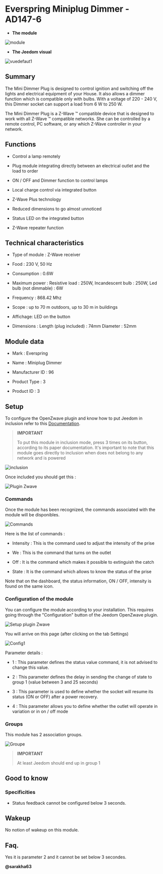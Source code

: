 Everspring Miniplug Dimmer - AD147-6 
====================================



-   **The module**



![module](images/everspring.AD147-6/module.jpg)



-   **The Jeedom visual**



![vuedefaut1](images/everspring.AD147-6/vuedefaut1.jpg)



Summary 
------



The Mini Dimmer Plug is designed to control ignition and
switching off the lights and electrical equipment of your
House. It also allows a dimmer function which is compatible
only with bulbs. With a voltage of 220 - 240 V, this
Dimmer socket can support a load from 6 W to 250 W.

The Mini Dimmer Plug is a Z-Wave ™ compatible device that is
designed to work with all Z-Wave ™ compatible networks. She
can be controlled by a remote control, PC software, or any
which Z-Wave controller in your network.



Functions 
---------



-   Control a lamp remotely

-   Plug module integrating directly between an electrical outlet and
    the load to order

-   ON / OFF and Dimmer function to control lamps

-   Local charge control via integrated button

-   Z-Wave Plus technology

-   Reduced dimensions to go almost unnoticed

-   Status LED on the integrated button

-   Z-Wave repeater function



Technical characteristics 
---------------------------



-   Type of module : Z-Wave receiver

-   Food : 230 V, 50 Hz

-   Consumption : 0.6W

-   Maximum power : Resistive load : 250W, Incandescent bulb
    : 250W, Led bulb (not dimmable) : 6W

-   Frequency : 868.42 Mhz

-   Scope : up to 70 m outdoors, up to 30 m in buildings

-   Affichage: LED on the button

-   Dimensions : Length (plug included) : 74mm Diameter : 52mm



Module data 
-----------------



-   Mark : Everspring

-   Name : Miniplug Dimmer

-   Manufacturer ID : 96

-   Product Type : 3

-   Product ID : 3



Setup 
-------------



To configure the OpenZwave plugin and know how to put Jeedom in
inclusion refer to this
[Documentation](https://doc.jeedom.com/en_US/plugins/automation%20protocol/openzwave/).



> **IMPORTANT**
>
> To put this module in inclusion mode, press 3 times on its
> button, according to its paper documentation. It's important to
> note that this module goes directly to inclusion when
> does not belong to any network and is powered



![inclusion](images/everspring.AD147-6/inclusion.jpg)



Once included you should get this :



![Plugin Zwave](images/everspring.AD147-6/information.jpg)



### Commands 



Once the module has been recognized, the commands associated with the module will be
disponibles.



![Commands](images/everspring.AD147-6/commandes.jpg)



Here is the list of commands :



-   Intensity : This is the command used to adjust the intensity of the
    prise

-   We : This is the command that turns on the outlet

-   Off : It is the command which makes it possible to extinguish the catch

-   State : It is the command which allows to know the status of the
    prise



Note that on the dashboard, the status information, ON / OFF, intensity is
found on the same icon.



### Configuration of the module 



You can configure the module according to your
installation. This requires going through the "Configuration" button of the
Jeedom OpenZwave plugin.



![Setup plugin Zwave](images/plugin/bouton_configuration.jpg)



You will arrive on this page (after clicking on the tab
Settings)



![Config1](images/everspring.AD147-6/config1.jpg)



Parameter details :



-   1 : This parameter defines the status value command, it is not
    advised to change this value.

-   2 : This parameter defines the delay in sending the change of state to
    group 1 (value between 3 and 25 seconds)

-   3 : This parameter is used to define whether the socket will resume its status
    (ON or OFF) after a power recovery.

-   4 : This parameter allows you to define whether the outlet will operate in
    variation or in on / off mode

### Groups 



This module has 2 association groups.



![Groupe](images/everspring.AD147-6/groupe.jpg)



> **IMPORTANT**
>
> At least Jeedom should end up in group 1 

Good to know 
------------



### Specificities 



-   Status feedback cannot be configured below 3
    seconds. 

Wakeup 
------



No notion of wakeup on this module.



Faq. 
------



Yes it is parameter 2 and it cannot be set below 3
secondes.



**@sarakha63**
